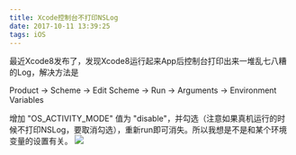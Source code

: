 ```yaml
---
title: Xcode控制台不打印NSLog
date: 2017-10-11 13:39:25
tags: iOS
---
```

最近Xcode8发布了，发现Xcode8运行起来App后控制台打印出来一堆乱七八糟的Log，解决方法是

Product -> Scheme -> Edit Scheme -> Run -> Arguments -> Environment Variables

增加 "OS_ACTIVITY_MODE" 值为 "disable"，并勾选（注意如果真机运行的时候不打印NSLog，要取消勾选），重新run即可消失。所以我想是不是和某个环境变量的设置有关。
![](http://www.skyfox.org/wp-content/uploads/2016/09/49FBC898-072F-49DC-9311-2A36615A1446.jpg)